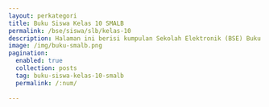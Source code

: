 ```yaml
---
layout: perkategori
title: Buku Siswa Kelas 10 SMALB
permalink: /bse/siswa/slb/kelas-10
description: Halaman ini berisi kumpulan Sekolah Elektronik (BSE) Buku Siswa Satuan Pendidikan SMALB Kelas 10.
image: /img/buku-smalb.png
pagination: 
  enabled: true
  collection: posts
  tag: buku-siswa-kelas-10-smalb
  permalink: /:num/
  
---
```

